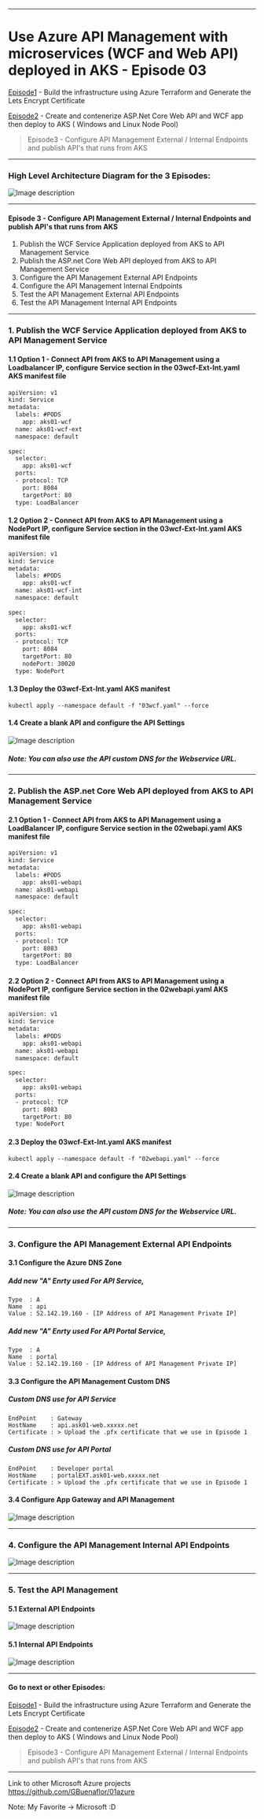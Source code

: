 ----------------------------------------------------------
# Use Azure API Management with microservices (WCF and Web API) deployed in AKS - Episode 03

[Episode1](https://github.com/GBuenaflor/01azure-aks-apimanagement/) - Build the infrastructure using Azure Terraform and Generate the Lets Encrypt Certificate 

[Episode2](https://github.com/GBuenaflor/01azure-aks-apimanagement-02/) - Create and contenerize ASP.Net Core Web API and WCF app then deploy to AKS ( Windows and Linux Node Pool)

> Episode3 - Configure API Management External / Internal Endpoints and publish API's that runs from AKS
 
----------------------------------------------------------
### High Level Architecture Diagram for the 3 Episodes:

![Image description](https://github.com/GBuenaflor/01azure-aks-apimanagement/blob/master/Images/GB-AKS-API02C.png)

----------------------------------------------------------

#### Episode 3 - Configure API Management External / Internal Endpoints and publish API's that runs from AKS

1. Publish the WCF Service Application deployed from AKS to API Management Service
2. Publish the ASP.net Core Web API deployed from AKS to API Management Service
3. Configure the API Management External API Endpoints
4. Configure the API Management Internal Endpoints
5. Test the API Management External API Endpoints
6. Test the API Management Internal API Endpoints
 
----------------------------------------------------------
### 1. Publish the WCF Service Application deployed from AKS to API Management Service

#### 1.1 Option 1 - Connect API from AKS to API Management using a Loadbalancer IP, configure Service section in the 03wcf-Ext-Int.yaml AKS manifest file

```diff
apiVersion: v1
kind: Service
metadata:
  labels: #PODS
    app: aks01-wcf
  name: aks01-wcf-ext
  namespace: default
  
spec:
  selector:
    app: aks01-wcf
  ports:
  - protocol: TCP
    port: 8084
    targetPort: 80 
  type: LoadBalancer  
```

#### 1.2 Option 2 - Connect API from AKS to API Management using a NodePort IP, configure Service section in the 03wcf-Ext-Int.yaml AKS manifest file

```diff
apiVersion: v1
kind: Service
metadata:
  labels: #PODS
    app: aks01-wcf
  name: aks01-wcf-int
  namespace: default
  
spec:
  selector:
    app: aks01-wcf
  ports:
  - protocol: TCP
    port: 8084
    targetPort: 80
    nodePort: 30020 
  type: NodePort 
```


#### 1.3 Deploy the 03wcf-Ext-Int.yaml AKS manifest 

```
kubectl apply --namespace default -f "03wcf.yaml" --force
```

#### 1.4 Create a blank API and configure the API Settings 


 ![Image description](https://github.com/GBuenaflor/01azure-aks-apimanagement-03/blob/master/Images/GB-AKS-API-E3-01A.png)

##### Note: You can also use the API custom DNS for the Webservice URL.
  
----------------------------------------------------------
### 2. Publish the ASP.net Core Web API deployed from AKS to API Management Service
 
#### 2.1 Option 1 - Connect API from AKS to API Management using a LoadBalancer IP, configure Service section in the 02webapi.yaml AKS manifest file

```diff
apiVersion: v1
kind: Service
metadata:
  labels: #PODS
    app: aks01-webapi
  name: aks01-webapi
  namespace: default
  
spec:
  selector:
    app: aks01-webapi
  ports:
  - protocol: TCP
    port: 8083
    targetPort: 80 
  type: LoadBalancer
```

#### 2.2 Option 2 - Connect API from AKS to API Management using a NodePort IP, configure Service section in the 02webapi.yaml AKS manifest file

```diff
apiVersion: v1
kind: Service
metadata:
  labels: #PODS
    app: aks01-webapi
  name: aks01-webapi
  namespace: default
  
spec:
  selector:
    app: aks01-webapi
  ports:
  - protocol: TCP
    port: 8083
    targetPort: 80 
  type: NodePort
```

#### 2.3 Deploy the 03wcf-Ext-Int.yaml AKS manifest 

```
kubectl apply --namespace default -f "02webapi.yaml" --force
```

#### 2.4 Create a blank API and configure the API Settings 


 ![Image description](https://github.com/GBuenaflor/01azure-aks-apimanagement-03/blob/master/Images/GB-AKS-API-E3-02A.png)

 
##### Note: You can also use the API custom DNS for the Webservice URL.
 

----------------------------------------------------------
### 3. Configure the API Management External API Endpoints

#### 3.1 Configure the Azure DNS Zone  

##### Add new "A" Enrty used For API Service,
```
Type  : A
Name  : api
Value : 52.142.19.160 - [IP Address of API Management Private IP]
```


##### Add new "A" Enrty used For API Portal Service,
```
Type  : A
Name  : portal
Value : 52.142.19.160 - [IP Address of API Management Private IP]
```

#### 3.3 Configure the API Management Custom DNS

##### Custom DNS use for API Service
```
EndPoint    : Gateway
HostName    : api.ask01-web.xxxxx.net
Certificate : > Upload the .pfx certificate that we use in Episode 1
```

##### Custom DNS use for API Portal
```
EndPoint    : Developer portal
HostName    : portalEXT.ask01-web.xxxxx.net
Certificate : > Upload the .pfx certificate that we use in Episode 1
```


#### 3.4 Configure App Gateway and API Management

![Image description](https://github.com/GBuenaflor/01azure-aks-apimanagement-03/blob/master/Images/GB-AKS-API-E3-03.png)
 
 
----------------------------------------------------------
### 4. Configure the API Management Internal API Endpoints

![Image description](https://github.com/GBuenaflor/01azure-aks-apimanagement-03/blob/master/Images/GB-AKS-API-E3-04.png)
 
 
----------------------------------------------------------
### 5. Test the API Management 


#### 5.1 External API Endpoints


 ![Image description](https://github.com/GBuenaflor/01azure-aks-apimanagement-03/blob/master/Images/GB-AKS-API-E3-05.png)

#### 5.1 Internal API Endpoints


 ![Image description](https://github.com/GBuenaflor/01azure-aks-apimanagement-03/blob/master/Images/GB-AKS-API-E3-07.png)


------------------------------------------------------------------------------
 
#### Go to next or other Episodes:


[Episode1](https://github.com/GBuenaflor/01azure-aks-apimanagement/) - Build the infrastructure using Azure Terraform and Generate the Lets Encrypt Certificate 

[Episode2](https://github.com/GBuenaflor/01azure-aks-apimanagement-02/) - Create and contenerize ASP.Net Core Web API and WCF app then deploy to AKS ( Windows and Linux Node Pool)

> Episode3 - Configure API Management External / Internal Endpoints and publish API's that runs from AKS
 

------------------------------------------------------------------------------
 
Link to other Microsoft Azure projects
https://github.com/GBuenaflor/01azure
  
Note: My Favorite -> Microsoft :D
